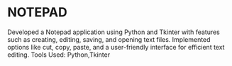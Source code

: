 # NOTEPAD
Developed a Notepad application using Python and Tkinter with features such as creating, editing, saving, and opening text files. Implemented options like cut, copy, paste, and a user-friendly interface for efficient text editing.  Tools Used: Python,Tkinter
